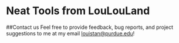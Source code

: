 # Neat Tools from LouLouLand

##Contact us
Feel free to provide feedback, bug reports, and project suggestions to me at my email <louistan@purdue.edu>! 